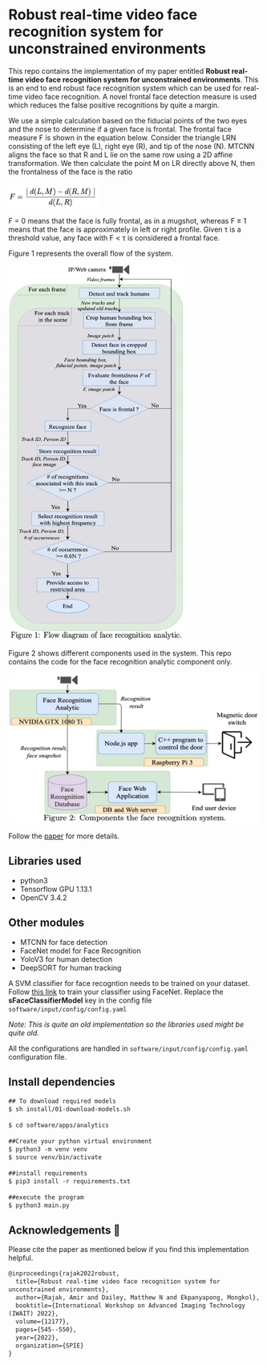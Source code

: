 # Robust real-time video face recognition system for unconstrained environments

This repo contains the implementation of my paper entitled **Robust real-time video face recognition system for unconstrained environments**. This is an end to end robust face recognition system which can be used for real-time video face recognition. A novel frontal face detection measure is used which reduces the false positive recognitions by quite a margin.

We use a simple calculation based on the fiducial points of the two eyes and the nose to determine if a given face is frontal. The frontal face measure F is shown in the equation below. Consider the triangle LRN consisting of the left eye (L), right eye (R), and tip of the nose (N). MTCNN aligns the face so that R and L lie on the same row using a 2D affine transformation. We then calculate the point M on LR directly above N, then the frontalness of the face is the ratio

<img src="./images/equation.png" width="180" height="50">

F = 0 means that the face is fully frontal, as in a mugshot, whereas F ≥ 1 means that the face is approximately in left or right profile. Given τ is a threshold value, any face with F < τ is considered a frontal face.


Figure 1 represents the overall flow of the system.

<img src="./images/flow-diagram.png" width="350" height="750">

Figure 2 shows different components used in the system. This repo contains the code for the face recognition analytic component only.

<img src="./images/components.png" width="500" height="300">

Follow the [paper](https://spie.org/Publications/Proceedings/Paper/10.1117/12.2625989?SSO=1) for more details.



## Libraries used
- python3
- Tensorflow GPU 1.13.1
- OpenCV 3.4.2

## Other modules
- MTCNN for face detection
- FaceNet model for Face Recognition
- YoloV3 for human detection
- DeepSORT for human tracking

A SVM classifier for face recogntion needs to be trained on your dataset. Follow [this link](https://github.com/davidsandberg/facenet/wiki/Train-a-classifier-on-own-images) to train your classifier using FaceNet. Replace the **sFaceClassifierModel** key in the config file ```software/input/config/config.yaml```


*Note: This is quite an old implementation so the libraries used might be quite old.*

All the configurations are handled in ```software/input/config/config.yaml``` configuration file.

## Install dependencies
```
## To download required models
$ sh install/01-download-models.sh

$ cd software/apps/analytics

##Create your python virtual environment
$ python3 -m venv venv
$ source venv/bin/activate

##install requirements
$ pip3 install -r requirements.txt

##execute the program
$ python3 main.py
```

## Acknowledgements 🙏
Please cite the paper as mentioned below if you find this implementation helpful.

```
@inproceedings{rajak2022robust,
  title={Robust real-time video face recognition system for unconstrained environments},
  author={Rajak, Amir and Dailey, Matthew N and Ekpanyapong, Mongkol},
  booktitle={International Workshop on Advanced Imaging Technology (IWAIT) 2022},
  volume={12177},
  pages={545--550},
  year={2022},
  organization={SPIE}
}
```